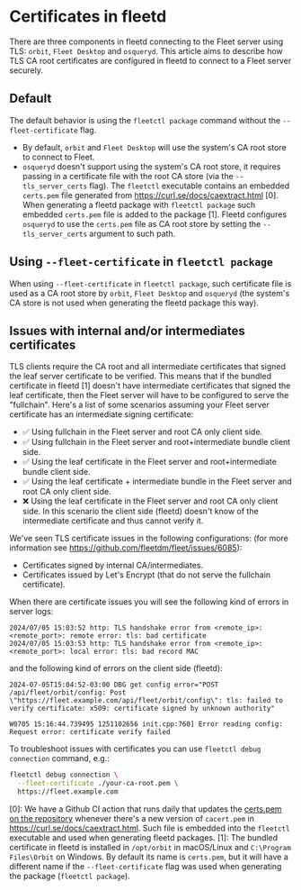# Certificates in fleetd

There are three components in fleetd connecting to the Fleet server using TLS: `orbit`, `Fleet Desktop` and `osqueryd`.
This article aims to describe how TLS CA root certificates are configured in fleetd to connect to a Fleet server securely.

## Default

The default behavior is using the `fleetctl package` command without the `--fleet-certificate` flag.

- By default, `orbit` and `Fleet Desktop` will use the system's CA root store to connect to Fleet.
- `osqueryd` doesn't support using the system's CA root store, it requires passing in a certificate file with the root CA store (via the `--tls_server_certs` flag). The `fleetctl` executable contains an embedded `certs.pem` file generated from https://curl.se/docs/caextract.html [0]. When generating a fleetd package with `fleetctl package` such embedded `certs.pem` file is added to the package [1]. Fleetd configures `osqueryd` to use the `certs.pem` file as CA root store by setting the `--tls_server_certs` argument to such path.

## Using `--fleet-certificate` in `fleetctl package`

When using `--fleet-certificate` in `fleetctl package`, such certificate file is used as a CA root store by `orbit`, `Fleet Desktop` and `osqueryd` (the system's CA store is not used when generating the fleetd package this way).

## Issues with internal and/or intermediates certificates

TLS clients require the CA root and all intermediate certificates that signed the leaf server certificate to be verified.
This means that if the bundled certificate in fleetd [1] doesn't have intermediate certificates that signed the leaf certificate, then the Fleet server will have to be configured to serve the "fullchain".
Here's a list of some scenarios assuming your Fleet server certificate has an intermediate signing certificate:
- ✅ Using fullchain in the Fleet server and root CA only client side.
- ✅ Using fullchain in the Fleet server and root+intermediate bundle client side.
- ✅ Using the leaf certificate in the Fleet server and root+intermediate bundle client side.
- ✅ Using the leaf certificate + intermediate bundle in the Fleet server and root CA only client side.
- ❌ Using the leaf certificate in the Fleet server and root CA only client side. In this scenario the client side (fleetd) doesn't know of the intermediate certificate and thus cannot verify it.

We've seen TLS certificate issues in the following configurations: (for more information see https://github.com/fleetdm/fleet/issues/6085):
- Certificates signed by internal CA/intermediates.
- Certificates issued by Let's Encrypt (that do not serve the fullchain certificate).

When there are certificate issues you will see the following kind of errors in server logs:
```
2024/07/05 15:03:52 http: TLS handshake error from <remote_ip>:<remote_port>: remote error: tls: bad certificate
2024/07/05 15:03:53 http: TLS handshake error from <remote_ip>:<remote_port>: local error: tls: bad record MAC
```
and the following kind of errors on the client side (fleetd):
```
2024-07-05T15:04:52-03:00 DBG get config error="POST /api/fleet/orbit/config: Post \"https://fleet.example.com/api/fleet/orbit/config\": tls: failed to verify certificate: x509: certificate signed by unknown authority"
```
```
W0705 15:16:44.739495 1251102656 init.cpp:760] Error reading config: Request error: certificate verify failed
```

To troubleshoot issues with certificates you can use `fleetctl debug connection` command, e.g.:
```sh
fleetctl debug connection \
  --fleet-certificate ./your-ca-root.pem \
  https://fleet.example.com
```

[0]: We have a Github CI action that runs daily that updates the [certs.pem on the repository](https://github.com/fleetdm/fleet/blob/main/orbit/pkg/packaging/certs.pem) whenever there's a new version of `cacert.pem` in https://curl.se/docs/caextract.html. Such file is embedded into the `fleetctl` executable and used when generating fleetd packages.
[1]: The bundled certificate in fleetd is installed in `/opt/orbit` in macOS/Linux and `C:\Program Files\Orbit` on Windows. By default its name is `certs.pem`, but it will have a different name if the `--fleet-certificate` flag was used when generating the package (`fleetctl package`).


<meta name="articleTitle" value="Certificates in fleetd">
<meta name="authorFullName" value="Lucas Manuel Rodriguez">
<meta name="authorGitHubUsername" value="lucasmrod">
<meta name="category" value="guides">
<meta name="publishedOn" value="2024-08-09">
<meta name="articleImageUrl" value="../website/assets/images/articles/apple-developer-certificates-on-linux-for-configuration-profile-signing-1600x900@2x.png">
<meta name="description" value="TLS certificates in fleetd">